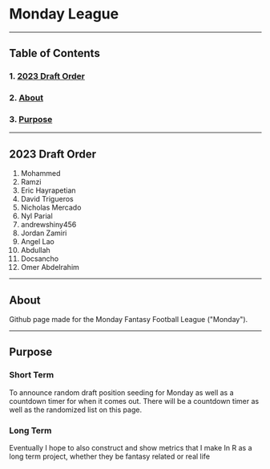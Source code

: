 # Monday League
---
## Table of Contents 
### 1. [2023 Draft Order](#2023-Draft-Order) 
### 2. [About](#About)
### 3. [Purpose](#Purpose)

---
## 2023 Draft Order
1. Mohammed  
2. Ramzi  
3. Eric Hayrapetian  
4. David Trigueros  
5. Nicholas Mercado  
6. Nyl Parial  
7. andrewshiny456  
8. Jordan Zamiri  
9. Angel Lao  
10. Abdullah  
11. Docsancho  
12. Omer Abdelrahim   

---
## About 
Github page made for the Monday Fantasy Football League ("Monday").

---

## Purpose
### Short Term
To announce random draft position seeding for Monday as well as a countdown timer for when it comes out. There will be a countdown timer as well as the randomized list on this page. 
### Long Term
Eventually I hope to also construct and show metrics that I make In R as a long term project, whether they be fantasy related or real life  

